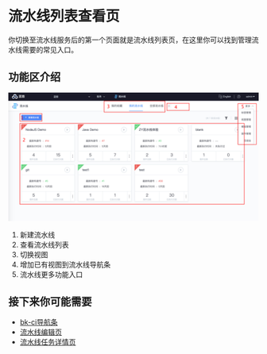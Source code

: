 # 流水线列表查看页
你切换至流水线服务后的第一个页面就是流水线列表页，在这里你可以找到管理流水线需要的常见入口。

## 功能区介绍
![png](../../assets/service_pipeline_list.png)
1. 新建流水线
2. 查看流水线列表
3. 切换视图
4. 增加已有视图到流水线导航条
5. 流水线更多功能入口

## 接下来你可能需要
- [bk-ci导航条](../Console.md)
- [流水线编辑页](pipeline-edit.md)
- [流水线任务详情页](pipeline-detail.md)